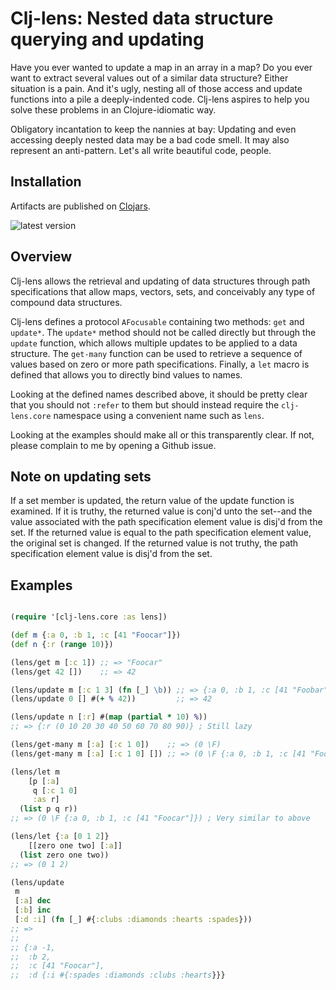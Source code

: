 # Clj-lens: Nested data structure querying and updating

Have you ever wanted to update a map in an array in a map? Do you ever
want to extract several values out of a similar data structure? Either
situation is a pain. And it's ugly, nesting all of those access and
update functions into a pile a deeply-indented code. Clj-lens aspires
to help you solve these problems in an Clojure-idiomatic way.

Obligatory incantation to keep the nannies at bay: Updating and even
accessing deeply nested data may be a bad code smell. It may also
represent an anti-pattern. Let's all write beautiful code, people.

## Installation

Artifacts are published on [Clojars][1]. 

![latest version][2]

## Overview

Clj-lens allows the retrieval and updating of data structures through
path specifications that allow maps, vectors, sets, and conceivably
any type of compound data structures.

Clj-lens defines a protocol `AFocusable` containing two methods: `get`
and `update*`. The `update*` method should not be called directly but
through the `update` function, which allows multiple updates to be
applied to a data structure. The `get-many` function can be used to
retrieve a sequence of values based on zero or more path
specifications. Finally, a `let` macro is defined that allows you to
directly bind values to names.

Looking at the defined names described above, it should be pretty
clear that you should not `:refer` to them but should instead require
the `clj-lens.core` namespace using a convenient name such as `lens`.

Looking at the examples should make all or this transparently
clear. If not, please complain to me by opening a Github issue.

## Note on updating sets

If a set member is updated, the return value of the update function is
examined. If it is truthy, the returned value is conj'd unto the
set--and the value associated with the path specification element
value is disj'd from the set. If the returned value is equal to the
path specification element value, the original set is changed. If the
returned value is not truthy, the path specification element value is
disj'd from the set.

## Examples

```clojure

(require '[clj-lens.core :as lens])

(def m {:a 0, :b 1, :c [41 "Foocar"]})
(def n {:r (range 10)})

(lens/get m [:c 1]) ;; => "Foocar"
(lens/get 42 [])    ;; => 42

(lens/update m [:c 1 3] (fn [_] \b)) ;; => {:a 0, :b 1, :c [41 "Foobar"]}
(lens/update 0 [] #(+ % 42))         ;; => 42

(lens/update n [:r] #(map (partial * 10) %))
;; => {:r (0 10 20 30 40 50 60 70 80 90)} ; Still lazy

(lens/get-many m [:a] [:c 1 0])    ;; => (0 \F)
(lens/get-many m [:a] [:c 1 0] []) ;; => (0 \F {:a 0, :b 1, :c [41 "Foocar"]})

(lens/let m
    [p [:a]
     q [:c 1 0]
     :as r]
  (list p q r))
;; => (0 \F {:a 0, :b 1, :c [41 "Foocar"]}) ; Very similar to above

(lens/let {:a [0 1 2]}
    [[zero one two] [:a]]
  (list zero one two))
;; => (0 1 2)

(lens/update
 m
 [:a] dec
 [:b] inc
 [:d :i] (fn [_] #{:clubs :diamonds :hearts :spades}))
;; =>
;;
;; {:a -1,
;;  :b 2,
;;  :c [41 "Foocar"],
;;  :d {:i #{:spades :diamonds :clubs :hearts}}}

```

[1]: https://clojars.org/org.clojars.edw/clj-lens
[2]: https://clojars.org/org.clojars.edw/clj-lens/latest-version.svg
